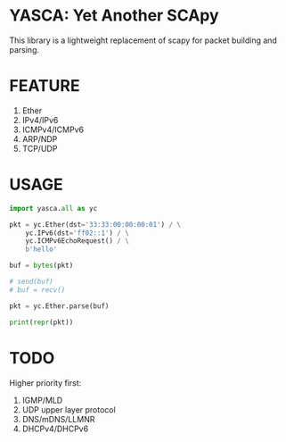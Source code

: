 YASCA: Yet Another SCApy
========================

This library is a lightweight replacement of scapy for packet building and parsing.

FEATURE
=======

1. Ether
2. IPv4/IPv6
3. ICMPv4/ICMPv6
4. ARP/NDP
5. TCP/UDP

USAGE
=====

```python
import yasca.all as yc

pkt = yc.Ether(dst='33:33:00:00:00:01') / \
    yc.IPv6(dst='ff02::1') / \
    yc.ICMPv6EchoRequest() / \
    b'hello'

buf = bytes(pkt)

# send(buf)
# buf = recv()

pkt = yc.Ether.parse(buf)

print(repr(pkt))
```

TODO
====

Higher priority first:


1. IGMP/MLD
2. UDP upper layer protocol
3. DNS/mDNS/LLMNR
4. DHCPv4/DHCPv6
